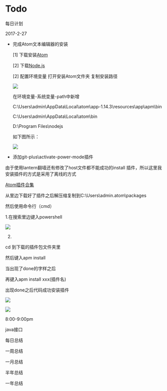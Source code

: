 # Todo

每日计划

2017-2-27

- 完成Atom文本编辑器的安装

    [1] 下载安装[Atom](https://atom.io/)

    [2] 下载[Node.js](https://nodejs.org/en/)

    [2] 配置环境变量
    打开安装Atom文件夹 复制安装路径

    ![](http://p1.bqimg.com/567571/5d065a1374244fed.png)

    在环境变量-系统变量-path中新增

    C:\Users\admin\AppData\Local\atom\app-1.14.3\resources\app\apm\bin

    C:\Users\admin\AppData\Local\atom\bin

    D:\Program Files\nodejs

    如下图所示：

    ![](http://i1.piimg.com/567571/1fafe02f452a8fe3.png)

- 添加git-plus\activate-power-mode插件

由于使用lantern翻墙还有修改了host文件都不能成功的install 插件，所以这里我安装插件的方式是采用了离线的方式

[Atom插件合集](https://atom.io/packages)

从里边下载好了插件之后解压缩复制到C:\Users\admin\.atom\packages

然后使用命令行（cmd）

1.在搜索里边键入powershell

![](http://i1.piimg.com/567571/7b6fe1b457aa7621.png)

2.

cd 到下载的插件包文件夹里

然后键入apm install

当出现了done的字样之后

再键入apm install xxx(插件名)

出现done之后代码成功安装插件

![](http://i1.piimg.com/567571/148cad92b0340589.jpg)

![](http://i1.piimg.com/567571/362a78b264be5e71.gif)

8:00-9:00pm

java接口


每日总结

一周总结

一月总结

半年总结

一年总结
